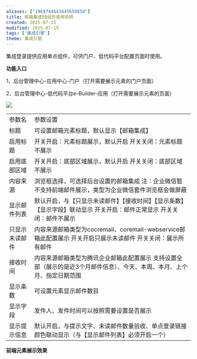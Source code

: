 ```yaml
---
aliases: ["1969744643445650850"]
title: 邮箱集成EB组件使用说明
created: 2025-07-15
modified: 2025-07-15
tags: ['集成引擎']
theme: 集成引擎
---
```


集成登录提供应用单点组件，可供门户、低代码平台配置页面时使用。

**功能入口**

1、后台管理中心-应用中心-门户（打开需要展示元素的门户页面）

2、后台管理中心-低代码平台e-Builder-应用（打开需要展示元素的页面）

![](https://myhelpdoc.oss-cn-heyuan.aliyuncs.com/mdimages/7545ee09f63ed6fff3385f6c5d156b4e.jpg)

|  |  |
| --- | --- |
| 参数名 | 参数设置 |
| 标题 | 可设置邮箱元素标题，默认显示【邮箱集成】 |
| 启用标题 | 开关开启：元素标题展示，默认开启  开关关闭：元素标题不展示 |
| 启用底部区域 | 开关开启：底部区域展示，默认开启  开关关闭：底部区域不展示 |
| 内容来源 | 浏览框选择，可选择后台设置的邮箱集成  注：企业微信暂不支持前端邮件展示，类型为企业微信套件浏览框会做屏蔽 |
| 显示邮件列表 | 默认开启，与【只显示未读邮件】【接收时间】【显示条数】【显示字段】联动显示  开关开启：邮件正常显示  开关关闭：邮件不展示 |
| 只显示未读邮件 | 内容来源邮箱类型为cocremail、coremail-webservice邮箱此配置展示  开关开启只展示未读邮件  开关关闭：展示所有邮件 |
| 接收时间 | 内容来源邮箱类型为腾讯企业邮箱此配置展示  支持设置全部（展示的是近3个月邮件信息）、今天、本周、本月、上个月、指定日期范围 |
| 显示条数 | 可设置元素显示邮件数目 |
| 显示字段 | 发件人、发件时间可以按照需要设置是否展示 |
| 显示提示信息 | 默认开启，与提示文字、未读邮件数量验收、单点登录链接颜色联动显示（与【显示邮件列表】必须开启一个） |

**前端元素展示效果**

